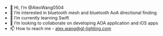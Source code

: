- 👋 Hi, I’m @AlexWang0504
- 👀 I’m interested in bluetooth mesh and bluetooth AoA directional finding
- 🌱 I’m currently learning Swift
- 💞️ I’m looking to collaborate on developing AOA application and iOS apps
- 📫 How to reach me - alex.wang@gl-lighting.com

<!---
AlexWang0504/AlexWang0504 is a ✨ special ✨ repository because its `README.md` (this file) appears on your GitHub profile.
You can click the Preview link to take a look at your changes.
--->
